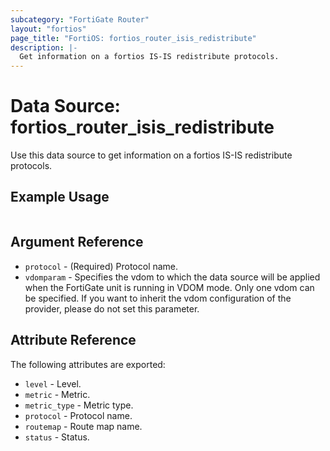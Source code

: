 ```yaml
---
subcategory: "FortiGate Router"
layout: "fortios"
page_title: "FortiOS: fortios_router_isis_redistribute"
description: |-
  Get information on a fortios IS-IS redistribute protocols.
---
```


# Data Source: fortios_router_isis_redistribute
Use this data source to get information on a fortios IS-IS redistribute protocols.


## Example Usage

```hcl

```

## Argument Reference

* `protocol` - (Required) Protocol name.
* `vdomparam` - Specifies the vdom to which the data source will be applied when the FortiGate unit is running in VDOM mode. Only one vdom can be specified. If you want to inherit the vdom configuration of the provider, please do not set this parameter.

## Attribute Reference

The following attributes are exported:

* `level` - Level.
* `metric` - Metric.
* `metric_type` - Metric type.
* `protocol` - Protocol name.
* `routemap` - Route map name.
* `status` - Status.
